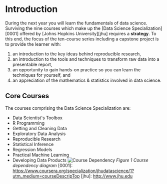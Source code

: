 # Introduction
During the next year you will learn the fundamentals of data science.
Surviving the nine courses which make up the [Data Science Specialization][0001] offered by [Johns Hopkins University][jhu] requires a **strategy**. To this end, the focus of the ten-course series including a capstone project is to provide the learner with:
1. an introduction to the key ideas behind reproducible research,
2. an introduction to the tools and techniques to transform raw data into a presentable report,
4. an opportunity to gain hands-on practice so you can learn the techniques for yourself, and
3. an appreciation of the mathematics & statistics involved in data science.
## Core Courses
The courses comprising the Data Science Specialization are:
* Data Scientist's Toolbox
* R Programming
* Getting and Cleaning Data
* Exploratory Data Analysis
* Reproducible Research
* Statistical Inference
* Regression Models
* Practical Machine Learning
* Developing Data Products
![Course Dependency](dst_courses.png)
*Figure 1 Course dependency diagram*
[0001]: https://www.coursera.org/specialization/jhudatascience/1?utm_medium=courseDescripTop
[jhu]: http://www.jhu.edu